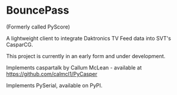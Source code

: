 # BouncePass
(Formerly called PyScore)

A lightweight client to integrate Daktronics TV Feed data into SVT's CasparCG.

This project is currently in an early form and under development.

Implements caspartalk by Callum McLean - available at https://github.com/calmcl1/PyCasper

Implements PySerial, available on PyPI.
